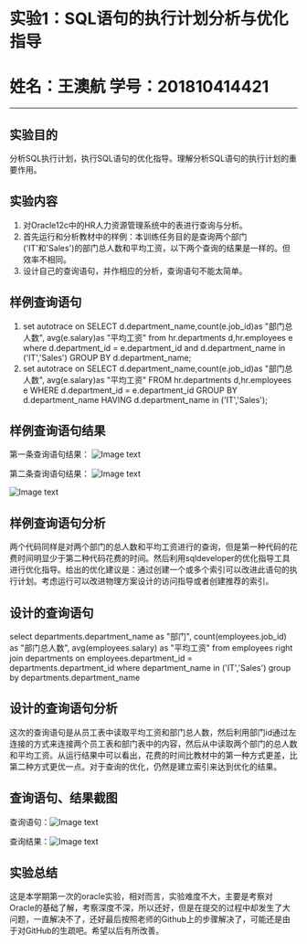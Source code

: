 # 实验1：SQL语句的执行计划分析与优化指导 #

# 姓名：王澳航  学号：201810414421 #

----------


## 实验目的 ##

分析SQL执行计划，执行SQL语句的优化指导。理解分析SQL语句的执行计划的重要作用。

## 实验内容 ##

1. 对Oracle12c中的HR人力资源管理系统中的表进行查询与分析。
2. 首先运行和分析教材中的样例：本训练任务目的是查询两个部门('IT'和'Sales')的部门总人数和平均工资，以下两个查询的结果是一样的。但效率不相同。
3. 设计自己的查询语句，并作相应的分析，查询语句不能太简单。

## 样例查询语句 ##

1. set autotrace on SELECT d.department_name,count(e.job_id)as "部门总人数", avg(e.salary)as "平均工资" from hr.departments d,hr.employees e where d.department_id = e.department_id and d.department_name in ('IT','Sales') GROUP BY d.department_name;
2. set autotrace on SELECT d.department_name,count(e.job_id)as "部门总人数", avg(e.salary)as "平均工资" FROM hr.departments d,hr.employees e WHERE d.department_id = e.department_id GROUP BY d.department_name HAVING d.department_name in ('IT','Sales');

## 样例查询语句结果 ##

第一条查询语句结果：
![Image text](https://github.com/LEBron-wan/oracle/blob/main/test1/img/1.3.png)

第二条查询语句结果：
![Image text](https://github.com/LEBron-wan/oracle/blob/main/test1/img/1.6.png)

![Image text](https://github.com/LEBron-wan/oracle/blob/main/test1/img/1.5.png)

## 样例查询语句分析 ##

两个代码同样是对两个部门的总人数和平均工资进行的查询，但是第一种代码的花费时间明显少于第二种代码花费的时间。然后利用sqldeveloper的优化指导工具进行优化指导。给出的优化建议是：通过创建一个或多个索引可以改进此语句的执行计划。考虑运行可以改进物理方案设计的访问指导或者创建推荐的索引。


## 设计的查询语句 ##

select departments.department_name as "部门", count(employees.job_id) as "部门总人数", avg(employees.salary) as "平均工资" from employees right join departments on employees.department_id = departments.department_id where department_name in ('IT','Sales') group by departments.department_name

## 设计的查询语句分析 ##

这次的查询语句是从员工表中读取平均工资和部门总人数，然后利用部门id通过左连接的方式来连接两个员工表和部门表中的内容，然后从中读取两个部门的总人数和平均工资。从运行结果中可以看出，花费的时间比教材中的第一种方式更差，比第二种方式更优一点。对于查询的优化，仍然是建立索引来达到优化的结果。

## 查询语句、结果截图 ##

查询语句：![Image text](https://github.com/LEBron-wan/oracle/blob/main/test1/img/1.7.png)


查询结果：![Image text](https://github.com/LEBron-wan/oracle/blob/main/test1/img/1.8.png)

## 实验总结 ##

这是本学期第一次的oracle实验，相对而言，实验难度不大，主要是考察对Oracle的基础了解，考察深度不深，所以还好，但是在提交的过程中却发生了大问题，一直解决不了，还好最后按照老师的Github上的步骤解决了，可能还是由于对GitHub的生疏吧。希望以后有所改善。
